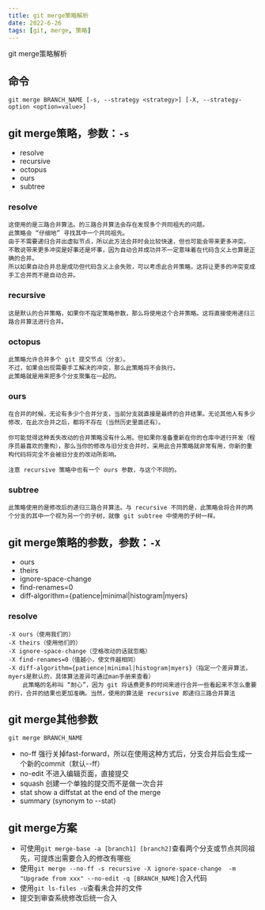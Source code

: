 ```yaml
---
title: git merge策略解析
date: 2022-6-26
tags: [git, merge, 策略]
---
```


git merge策略解析

<!--more-->

## 命令
``git merge BRANCH_NAME [-s, --strategy <strategy>] [-X, --strategy-option <option=value>]``

## git merge策略，参数：``-s``

- resolve
- recursive
- octopus
- ours
- subtree

### resolve

```
这使用的是三路合并算法。的三路合并算法会存在发现多个共同祖先的问题。
此策略会 “仔细地” 寻找其中一个共同祖先。
由于不需要递归合并出虚拟节点，所以此方法合并时会比较快速，但也可能会带来更多冲突。
不敢说带来更多冲突是好事还是坏事，因为自动合并成功并不一定意味着在代码含义上也算是正确的合并。
所以如果自动合并总是成功但代码含义上会失败，可以考虑此合并策略，这将让更多的冲突变成手工合并而不是自动合并。
```

### recursive

```
这是默认的合并策略，如果你不指定策略参数，那么将使用这个合并策略。这将直接使用递归三路合并算法进行合并。
```

### octopus

```
此策略允许合并多个 git 提交节点（分支）。
不过，如果会出现需要手工解决的冲突，那么此策略将不会执行。
此策略就是用来把多个分支聚集在一起的。
```

### ours

```
在合并的时候，无论有多少个合并分支，当前分支就直接是最终的合并结果。无论其他人有多少修改，在此次合并之后，都将不存在（当然历史里面还有）。

你可能觉得这种丢失改动的合并策略没有什么用。但如果你准备重新在你的仓库中进行开发（程序员最喜欢的重构），那么当你的修改与旧分支合并时，采用此合并策略就非常有用，你新的重构代码将完全不会被旧分支的改动所影响。

注意 recursive 策略中也有一个 ours 参数，与这个不同的。
```

### subtree

```
此策略使用的是修改后的递归三路合并算法。与 recursive 不同的是，此策略会将合并的两个分支的其中一个视为另一个的子树，就像 git subtree 中使用的子树一样。
```

## git merge策略的参数，参数：``-X``

- ours
- theirs
- ignore-space-change
- find-renames=0
- diff-algorithm={patience|minimal|histogram|myers}

### resolve

```
-X ours（使用我们的）
-X theirs（使用他们的）
-X ignore-space-change（空格改动的话就忽略）
-X find-renames=0（值越小，使文件越相同）
-X diff-algorithm={patience|minimal|histogram|myers}（指定一个差异算法，myers是默认的，具体算法差异可通过man手册来查看）
    此策略的名称叫 “耐心”，因为 git 将话费更多的时间来进行合并一些看起来不怎么重要的行，合并的结果也更加准确。当然，使用的算法是 recursive 即递归三路合并算法
```

## git merge其他参数

``git merge BRANCH_NAME``

- no-ff               强行关掉fast-forward，所以在使用这种方式后，分支合并后会生成一个新的commit（默认--ff）
- no-edit             不进入编辑页面，直接提交
- squash              创建一个单独的提交而不是做一次合并
- stat                show a diffstat at the end of the merge
- summary             (synonym to --stat)


## git merge方案

- 可使用``git merge-base -a [branch1] [branch2]``查看两个分支或节点共同祖先，可提炼出需要合入的修改有哪些
- 使用``git merge --no-ff -s recursive -X ignore-space-change  -m "Upgrade from xxx" --no-edit -q [BRANCH_NAME]``合入代码
- 使用``git ls-files -u``查看未合并的文件
- 提交到审查系统修改后统一合入
